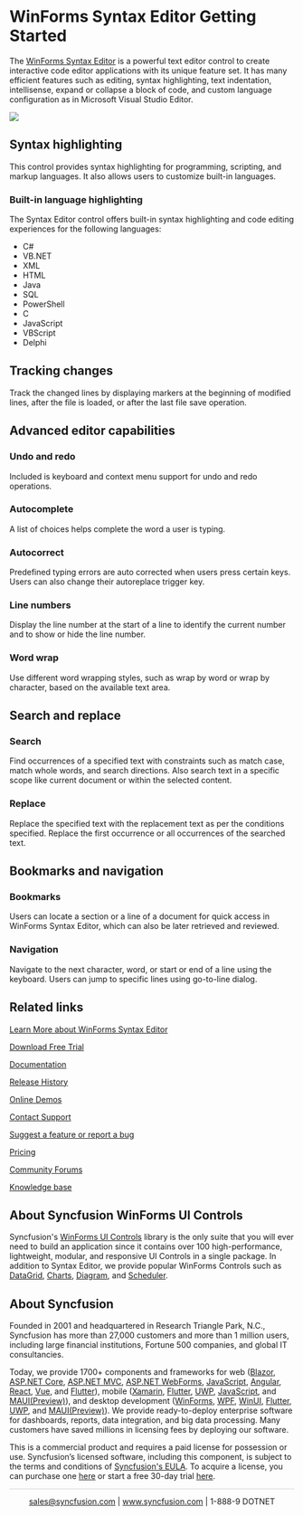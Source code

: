 # WinForms Syntax Editor Getting Started

The [WinForms Syntax Editor](https://www.syncfusion.com/winforms-ui-controls/syntax-editor?utm_source=github&utm_medium=listing&utm_campaign=winforms-edit-github-samples) is a powerful text editor control to create interactive code editor applications with its unique feature set. It has many efficient features such as editing, syntax highlighting, text indentation, intellisense, expand or collapse a block of code, and custom language configuration as in Microsoft Visual Studio Editor.

![](Images/SyntaxEditor_Output.png)

## Syntax highlighting

This control provides syntax highlighting for programming, scripting, and markup languages. It also allows users to customize built-in languages.

### Built-in language highlighting

The Syntax Editor control offers built-in syntax highlighting and code editing experiences for the following languages:

*	C#
*	VB.NET
*	XML
*	HTML
*	Java
*	SQL
*	PowerShell
*	C
*	JavaScript
*	VBScript
*	Delphi

## Tracking changes

Track the changed lines by displaying markers at the beginning of modified lines, after the file is loaded, or after the last file save operation.

## Advanced editor capabilities
### Undo and redo

Included is keyboard and context menu support for undo and redo operations.

### Autocomplete

A list of choices helps complete the word a user is typing.

### Autocorrect

Predefined typing errors are auto corrected when users press certain keys. Users can also change their autoreplace trigger key.

### Line numbers

Display the line number at the start of a line to identify the current number and to show or hide the line number.

### Word wrap

Use different word wrapping styles, such as wrap by word or wrap by character, based on the available text area.

## Search and replace
### Search

Find occurrences of a specified text with constraints such as match case, match whole words, and search directions. Also search text in a specific scope like current document or within the selected content.

### Replace

Replace the specified text with the replacement text as per the conditions specified. Replace the first occurrence or all occurrences of the searched text.

## Bookmarks and navigation

### Bookmarks

Users can locate a section or a line of a document for quick access in WinForms Syntax Editor, which can also be later retrieved and reviewed.

### Navigation

Navigate to the next character, word, or start or end of a line using the keyboard. Users can jump to specific lines using go-to-line dialog.

## Related links

[Learn More about WinForms Syntax Editor](https://www.syncfusion.com/winforms-ui-controls/syntax-editor?utm_source=github&utm_medium=listing&utm_campaign=winforms-edit-github-samples)

[Download Free Trial](https://www.syncfusion.com/downloads/windowsforms?utm_source=github&utm_medium=listing&utm_campaign=winforms-edit-github-samples)

[Documentation](https://help.syncfusion.com/windowsforms/syntaxeditor/overview?utm_source=github&utm_medium=listing&utm_campaign=winforms-edit-github-samples)

[Release History](https://help.syncfusion.com/windowsforms/release-notes/v19.4.0.47?utm_source=github&utm_medium=listing&utm_campaign=winforms-edit-github-samples)

[Online Demos](https://github.com/syncfusion/winforms-demos/?utm_source=github&utm_medium=listing&utm_campaign=winforms-edit-github-samples)

[Contact Support](https://www.syncfusion.com/support/directtrac/incidents/newincident/?utm_source=github&utm_medium=listing&utm_campaign=winforms-edit-github-samples)

[Suggest a feature or report a bug](https://www.syncfusion.com/feedback/winforms?utm_source=github&utm_medium=listing&utm_campaign=winforms-edit-github-samples)

[Pricing](https://www.syncfusion.com/sales/products/windowsforms?utm_source=github&utm_medium=listing&utm_campaign=winforms-edit-github-samples)

[Community Forums](https://www.syncfusion.com/forums?utm_source=github&utm_medium=listing&utm_campaign=winforms-edit-github-samples)

[Knowledge base](https://www.syncfusion.com/kb?utm_source=github&utm_medium=listing&utm_campaign=winforms-edit-github-samples)

## About Syncfusion WinForms UI Controls
Syncfusion's [WinForms UI Controls](https://www.syncfusion.com/winforms-ui-controls?utm_source=github&utm_medium=listing&utm_campaign=winforms-edit-github-samples) library is the only suite that you will ever need to build an application since it contains over 100 high-performance, lightweight, modular, and responsive UI Controls in a single package. In addition to Syntax Editor, we provide popular WinForms Controls such as [DataGrid](https://www.syncfusion.com/winforms-ui-controls/datagrid?utm_source=github&utm_medium=listing&utm_campaign=winforms-edit-github-samples), [Charts](https://www.syncfusion.com/winforms-ui-controls/chart?utm_source=github&utm_medium=listing&utm_campaign=winforms-edit-github-samples), [Diagram](https://www.syncfusion.com/winforms-ui-controls/diagram?utm_source=github&utm_medium=listing&utm_campaign=winforms-edit-github-samples), and [Scheduler](https://www.syncfusion.com/winforms-ui-controls/syntax-editor?utm_source=github&utm_medium=listing&utm_campaign=winforms-edit-github-samples).

## About Syncfusion
Founded in 2001 and headquartered in Research Triangle Park, N.C., Syncfusion has more than 27,000 customers and more than 1 million users, including large financial institutions, Fortune 500 companies, and global IT consultancies.

Today, we provide 1700+ components and frameworks for web ([Blazor](https://www.syncfusion.com/blazor-components?utm_source=github&utm_medium=listing&utm_campaign=winforms-edit-github-samples), [ASP.NET Core](https://www.syncfusion.com/aspnet-core-ui-controls?utm_source=github&utm_medium=listing&utm_campaign=winforms-edit-github-samples), [ASP.NET MVC](https://www.syncfusion.com/aspnet-mvc-ui-controls?utm_source=github&utm_medium=listing&utm_campaign=winforms-edit-github-samples), [ASP.NET WebForms](https://www.syncfusion.com/jquery/aspnet-webforms-ui-controls?utm_source=github&utm_medium=listing&utm_campaign=winforms-edit-github-samples), [JavaScript](https://www.syncfusion.com/javascript-ui-controls?utm_source=github&utm_medium=listing&utm_campaign=winforms-edit-github-samples), [Angular](https://www.syncfusion.com/angular-ui-components?utm_source=github&utm_medium=listing&utm_campaign=winforms-edit-github-samples), [React](https://www.syncfusion.com/react-ui-components?utm_source=github&utm_medium=listing&utm_campaign=winforms-edit-github-samples), [Vue](https://www.syncfusion.com/vue-ui-components?utm_source=github&utm_medium=listing&utm_campaign=winforms-edit-github-samples), and [Flutter](https://www.syncfusion.com/flutter-widgets?utm_source=github&utm_medium=listing&utm_campaign=winforms-edit-github-samples)), mobile ([Xamarin](https://www.syncfusion.com/xamarin-ui-controls?utm_source=github&utm_medium=listing&utm_campaign=winforms-edit-github-samples), [Flutter](https://www.syncfusion.com/flutter-widgets?utm_source=github&utm_medium=listing&utm_campaign=winforms-edit-github-samples), [UWP](https://www.syncfusion.com/uwp-ui-controls?utm_source=github&utm_medium=listing&utm_campaign=winforms-edit-github-samples), [JavaScript](https://www.syncfusion.com/javascript-ui-controls?utm_source=github&utm_medium=listing&utm_campaign=winforms-edit-github-samples), and [MAUI(Preview)](https://www.syncfusion.com/maui-controls?utm_source=github&utm_medium=listing&utm_campaign=winforms-edit-github-samples)), and desktop development ([WinForms](https://www.syncfusion.com/winforms-ui-controls?utm_source=github&utm_medium=listing&utm_campaign=winforms-edit-github-samples), [WPF](https://www.syncfusion.com/wpf-ui-controls?utm_source=github&utm_medium=listing&utm_campaign=winforms-edit-github-samples), [WinUI](https://www.syncfusion.com/winui-controls?utm_source=github&utm_medium=listing&utm_campaign=winforms-edit-github-samples), [Flutter](https://www.syncfusion.com/flutter-widgets?utm_source=github&utm_medium=listing&utm_campaign=winforms-edit-github-samples), [UWP](https://www.syncfusion.com/uwp-ui-controls?utm_source=github&utm_medium=listing&utm_campaign=winforms-edit-github-samples), and [MAUI(Preview)](https://www.syncfusion.com/maui-controls?utm_source=github&utm_medium=listing&utm_campaign=winforms-edit-github-samples)). We provide ready-to-deploy enterprise software for dashboards, reports, data integration, and big data processing. Many customers have saved millions in licensing fees by deploying our software.


This is a commercial product and requires a paid license for possession or use. Syncfusion’s licensed software, including this component, is subject to the terms and conditions of [Syncfusion's EULA](https://www.syncfusion.com/eula/es/?utm_source=github&utm_medium=listing&utm_campaign=winforms-edit-github-samples). To acquire a license, you can purchase one [here]( https://www.syncfusion.com/sales/products/windowsforms?utm_source=github&utm_medium=listing&utm_campaign=winforms-edit-github-samples) or start a free 30-day trial [here](https://www.syncfusion.com/account/manage-trials/start-trials?utm_source=github&utm_medium=listing&utm_campaign=winforms-edit-github-samples).


<hr style="height:0.3px;border:none;color:lightgrey;background-color:lightgrey;" />

<p align="center">
  <a href="mailto:sales@syncfusion.com?Subject=Syncfusion WinForms Syntax Editor - Github" target="_top">sales@syncfusion.com</a> | <a href="https://www.syncfusion.com?utm_source=github&utm_medium=listing&utm_campaign=winforms-edit-github-samples">www.syncfusion.com</a> | 1-888-9 DOTNET <br>
</p>
